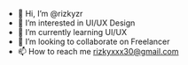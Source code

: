 - 👋 Hi, I’m @rizkyzr
- 👀 I’m interested in UI/UX Design
- 🌱 I’m currently learning UI/UX
- 💞️ I’m looking to collaborate on Freelancer
- 📫 How to reach me rizkyxxx30@gmail.com

<!---
rizkyzr/rizkyzr is a ✨ special ✨ repository because its `README.md` (this file) appears on your GitHub profile.
You can click the Preview link to take a look at your changes.
--->
